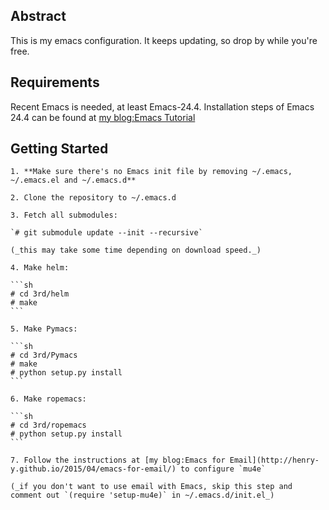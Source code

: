 ## Abstract

This is my emacs configuration. It keeps updating, so drop by while you're free.

## Requirements

Recent Emacs is needed, at least Emacs-24.4. Installation steps of Emacs 24.4 can be found at [my blog:Emacs Tutorial](http://henry-y.github.io/2015/01/emacs-tutorial/)

## Getting Started

	1. **Make sure there's no Emacs init file by removing ~/.emacs, ~/.emacs.el and ~/.emacs.d**

	2. Clone the repository to ~/.emacs.d

	3. Fetch all submodules:

	`# git submodule update --init --recursive`

	(_this may take some time depending on download speed._)

	4. Make helm:

	```sh
	# cd 3rd/helm
	# make
	```
		
	5. Make Pymacs:
		
	```sh
	# cd 3rd/Pymacs
	# make
	# python setup.py install
	```
	
	6. Make ropemacs:
	
	```sh
	# cd 3rd/ropemacs
	# python setup.py install
	```
	
	7. Follow the instructions at [my blog:Emacs for Email](http://henry-y.github.io/2015/04/emacs-for-email/) to configure `mu4e`
	
	(_if you don't want to use email with Emacs, skip this step and comment out `(require 'setup-mu4e)` in ~/.emacs.d/init.el_)
